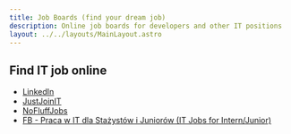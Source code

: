 ```yaml
---
title: Job Boards (find your dream job)
description: Online job boards for developers and other IT positions
layout: ../../layouts/MainLayout.astro
---
```


## Find IT job online

- [LinkedIn](https://www.linkedin.com)
- [JustJoinIT](https://justjoin.it/all/javascript)
- [NoFluffJobs](https://nofluffjobs.com/pl/frontend)
- [FB - Praca w IT dla Stażystów i Juniorów (IT Jobs for Intern/Junior)](https://www.facebook.com/groups/1561984417428846/)
